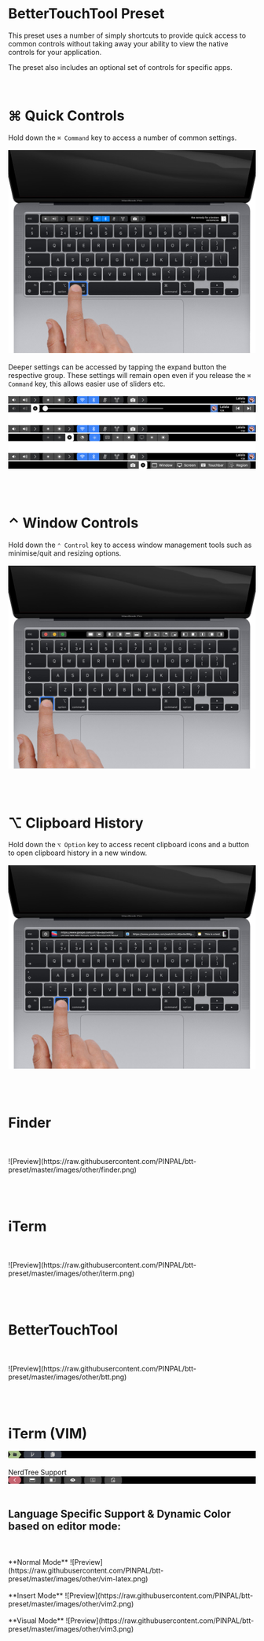 #  BetterTouchTool Preset

This preset uses a number of simply shortcuts to provide quick access to common controls without 
taking away your ability to view the native controls for your application.

The preset also includes an optional set of controls for specific apps.
<br/>
<br/>
<br/>

# ⌘ Quick Controls
Hold down the `⌘ Command` key to access a number of common settings.
<br/>
<br/>
![Preview](https://raw.githubusercontent.com/PINPAL/btt-preset/master/images/Controls.png)
<br/>
<br/>
Deeper settings can be accessed by tapping the expand button the respective group. These settings will remain open even if you release the `⌘ Command` key, this allows easier use of sliders etc.
<br/>
<br/>
![Preview](https://raw.githubusercontent.com/PINPAL/btt-preset/master/images/QuickControls.png)
<br/>
<br/>
<br/>
<br/>

# ⌃ Window Controls
Hold down the `⌃ Control` key to access window management tools such as minimise/quit and resizing options. 
<br/>
<br/>
![Preview](https://raw.githubusercontent.com/PINPAL/btt-preset/master/images/Window%20Controls.png)
<br/>
<br/>
<br/>
<br/>

# ⌥ Clipboard History
Hold down the `⌥ Option` key to access recent clipboard icons and a button to open clipboard history in a new window.
<br/>
<br/>
![Preview](https://raw.githubusercontent.com/PINPAL/btt-preset/master/images/Clipboard.png)
<br/>
<br/>
<br/>
<br/>

# Finder
<br/>
<br/>
![Preview](https://raw.githubusercontent.com/PINPAL/btt-preset/master/images/other/finder.png)
<br/>
<br/>
<br/>
<br/>


# iTerm
<br/>
<br/>
![Preview](https://raw.githubusercontent.com/PINPAL/btt-preset/master/images/other/iterm.png)
<br/>
<br/>
<br/>
<br/>


# BetterTouchTool
<br/>
<br/>
![Preview](https://raw.githubusercontent.com/PINPAL/btt-preset/master/images/other/btt.png)
<br/>
<br/>
<br/>
<br/>


# iTerm (VIM)
![Preview](https://raw.githubusercontent.com/PINPAL/btt-preset/master/images/other/vim1.png)
<br/>
<br/>
NerdTree Support
![Preview](https://raw.githubusercontent.com/PINPAL/btt-preset/master/images/other/vim-nerd.png)
<br/>
<br/>
## Language Specific Support & Dynamic Color based on editor mode: 
<br/>
<br/>
**Normal Mode** 
![Preview](https://raw.githubusercontent.com/PINPAL/btt-preset/master/images/other/vim-latex.png)
<br/>
<br/>
**Insert Mode** 
![Preview](https://raw.githubusercontent.com/PINPAL/btt-preset/master/images/other/vim2.png)
<br/>
<br/>
**Visual Mode** 
![Preview](https://raw.githubusercontent.com/PINPAL/btt-preset/master/images/other/vim3.png)

